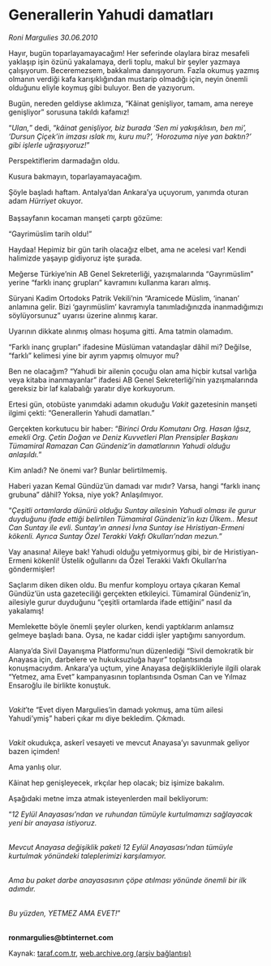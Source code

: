 # Generallerin Yahudi damatları

*Roni Margulies 30.06.2010*

<div class="yazi"><p>Hayır, bugün toparlayamayacağım! Her seferinde olaylara biraz mesafeli yaklaşıp işin özünü yakalamaya, derli toplu, makul bir şeyler yazmaya çalışıyorum. Beceremezsem, bakkalıma danışıyorum. Fazla okumuş yazmış olmanın verdiği kafa karışıklığından mustarip olmadığı için, neyin önemli olduğunu eliyle koymuş gibi buluyor. Ben de yazıyorum.</p>
<p>Bugün, nereden geldiyse aklımıza, “Kâinat genişliyor, tamam, ama nereye genişliyor” sorusuna takıldı kafamız!</p>
<p>“<i>Ulan,</i>” dedi, “<i>kâinat genişliyor, biz burada ‘Sen mi yakışıklısın, ben mi’, ‘Dursun Çiçek’in imzası ıslak mı, kuru mu?’, ‘Horozuma niye yan baktın?’ gibi işlerle uğraşıyoruz!</i>”</p>
<p>Perspektiflerim darmadağın oldu.</p>
<p>Kusura bakmayın, toparlayamayacağım.</p>
<p>Şöyle başladı haftam. Antalya’dan Ankara’ya uçuyorum, yanımda oturan adam <i>Hürriyet</i> okuyor. <br/><br/>Başsayfanın kocaman manşeti çarptı gözüme:</p>
<p>“Gayrimüslim tarih oldu!”</p>
<p>Haydaa! Hepimiz bir gün tarih olacağız elbet, ama ne acelesi var! Kendi halimizde yaşayıp gidiyoruz işte şurada.</p>
<p>Meğerse Türkiye’nin AB Genel Sekreterliği, yazışmalarında “Gayrımüslim” yerine “farklı inanç grupları” kavramını kullanma kararı almış.</p>
<p>Süryani Kadim Ortodoks Patrik Vekili’nin “Aramicede Müslim, ‘inanan’ anlamına gelir. Bizi ‘gayrımüslim’ kavramıyla tanımladığınızda inanmadığımızı söylüyorsunuz” uyarısı üzerine alınmış karar.</p>
<p>Uyarının dikkate alınmış olması hoşuma gitti. Ama tatmin olamadım.</p>
<p>“Farklı inanç grupları” ifadesine Müslüman vatandaşlar dâhil mi? Değilse, “farklı” kelimesi yine bir ayrım yapmış olmuyor mu?</p>
<p>Ben ne olacağım? “Yahudi bir ailenin çocuğu olan ama hiçbir kutsal varlığa veya kitaba inanmayanlar” ifadesi AB Genel Sekreterliği’nin yazışmalarında gereksiz bir laf kalabalığı yaratır diye korkuyorum.</p>
<p>Ertesi gün, otobüste yanımdaki adamın okuduğu <i>Vakit</i> gazetesinin manşeti ilgimi çekti: “Generallerin Yahudi damatları.”</p>
<p>Gerçekten korkutucu bir haber: “<i>Birinci Ordu Komutanı Org. Hasan Iğsız, emekli Org. Çetin Doğan ve Deniz Kuvvetleri Plan Prensipler Başkanı Tümamiral Ramazan Can Gündeniz’in damatlarının Yahudi olduğu anlaşıldı.</i>”</p>
<p>Kim anladı? Ne önemi var? Bunlar belirtilmemiş.</p>
<p>Haberi yazan Kemal Gündüz’ün damadı var mıdır? Varsa, hangi “farklı inanç grubuna” dâhil? Yoksa, niye yok? Anlaşılmıyor.</p>
<p>“<i>Çeşitli ortamlarda dünürü olduğu Suntay ailesinin Yahudi olması ile gurur duyduğunu ifade ettiği belirtilen Tümamiral</i> <i>Gündeniz’in kızı Ülkem.. Mesut Can Suntay ile evli. Suntay’ın annesi İvna Suntay ise Hıristiyan-Ermeni kökenli. Ayrıca Suntay Özel Terakki Vakfı Okulları’ndan mezun.</i>”</p>
<p>Vay anasına! Aileye bak! Yahudi olduğu yetmiyormuş gibi, bir de Hıristiyan-Ermeni kökenli! Üstelik oğullarını da Özel Terakki Vakfı Okulları’na göndermişler!</p>
<p>Saçlarım diken diken oldu. Bu menfur komployu ortaya çıkaran Kemal Gündüz’ün usta gazeteciliği gerçekten etkileyici. Tümamiral Gündeniz’in, ailesiyle gurur duyduğunu “çeşitli ortamlarda ifade ettiğini” nasıl da yakalamış!</p>
<p>Memlekette böyle önemli şeyler olurken, kendi yaptıklarım anlamsız gelmeye başladı bana. Oysa, ne kadar ciddi işler yaptığımı sanıyordum.</p>
<p>Alanya’da Sivil Dayanışma Platformu’nun düzenlediği “Sivil demokratik bir Anayasa için, darbelere ve hukuksuzluğa hayır” toplantısında konuşmacıydım. Ankara’ya uçtum, yine Anayasa değişiklikleriyle ilgili olarak “Yetmez, ama Evet” kampanyasının toplantısında Osman Can ve Yılmaz Ensaroğlu ile birlikte konuştuk.</p>
<p><i><br/>Vakit</i>’te “Evet diyen Margulies’in damadı yokmuş, ama tüm ailesi Yahudi’ymiş” haberi çıkar mı diye bekledim. Çıkmadı.</p>
<p><i><br/>Vakit</i> okudukça, askerî vesayeti ve mevcut Anayasa’yı savunmak geliyor bazen içimden!</p>
<p>Ama yanlış olur.</p>
<p>Kâinat hep genişleyecek, ırkçılar hep olacak; biz işimize bakalım.</p>
<p>Aşağıdaki metne imza atmak isteyenlerden mail bekliyorum:</p>
<p>“<i>12 Eylül Anayasası’ndan ve ruhundan tümüyle kurtulmamızı sağlayacak yeni bir anayasa istiyoruz.</i></p>
<p><i><br/>Mevcut Anayasa değişiklik paketi 12 Eylül Anayasası’ndan tümüyle kurtulmak yönündeki taleplerimizi karşılamıyor.</i></p>
<p><i><br/>Ama bu paket darbe anayasasının çöpe atılması yönünde önemli bir ilk adımdır.</i></p>
<p><i><br/>Bu yüzden, YETMEZ AMA EVET!</i>”</p><b><br/>ronmargulies@btinternet.com</b></div>

Kaynak: [taraf.com.tr](http://www.taraf.com.tr:80/roni-margulies/makale-generallerin-yahudi-damatlari.htm), [web.archive.org (arşiv bağlantısı)](http://web.archive.org/web/20100702023457/http://www.taraf.com.tr:80/roni-margulies/makale-generallerin-yahudi-damatlari.htm)
